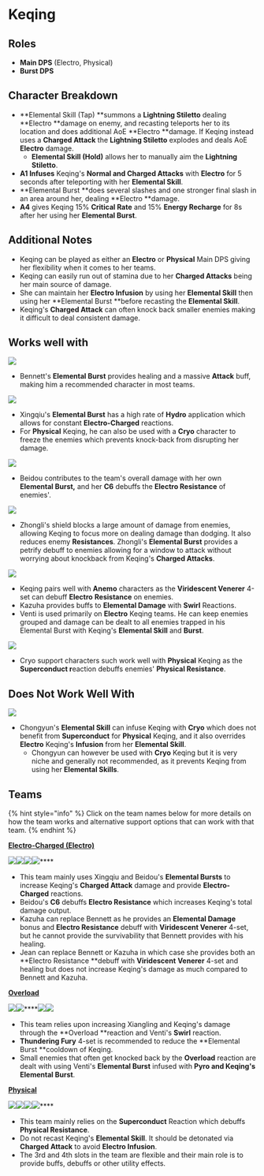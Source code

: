 # Keqing

## **Roles**

* **Main DPS** (Electro, Physical)
* **Burst DPS**

## **Character Breakdown**

* **Elemental Skill (Tap) **summons a **Lightning Stiletto** dealing **Electro **damage on enemy, and recasting teleports her to its location and does additional AoE **Electro **damage. If Keqing instead uses a **Charged Attack** the **Lightning Stiletto** explodes and deals AoE **Electro** damage.
  * **Elemental Skill (Hold)** allows her to manually aim the **Lightning Stiletto**.
* **A1 Infuses** Keqing's **Normal and Charged Attacks** with **Electro** for 5 seconds after teleporting with her **Elemental Skill**.
* **Elemental Burst **does several slashes and one stronger final slash in an area around her, dealing **Electro **damage.
* **A4** gives Keqing 15% **Critical Rate** and 15% **Energy Recharge** for 8s after her using her **Elemental Burst**.

## **Additional Notes**

* Keqing can be played as either an **Electro** or **Physical** Main DPS giving her flexibility when it comes to her teams.
* Keqing can easily run out of stamina due to her **Charged Attacks** being her main source of damage.
* She can maintain her **Electro Infusion** by using her **Elemental Skill** then using her **Elemental Burst **before recasting the **Elemental Skill**.
* Keqing's **Charged Attack** can often knock back smaller enemies making it difficult to deal consistent damage.

## **Works well with**

![](../../.gitbook/assets/UI\_AvatarIcon\_Bennett.png)&#x20;

* Bennett's **Elemental Burst** provides healing and a massive **Attack** buff, making him a recommended character in most teams.

![](../../.gitbook/assets/UI\_AvatarIcon\_Xingqiu.png)

* Xingqiu's **Elemental Burst** has a high rate of **Hydro** application which allows for constant **Electro-Charged** reactions.
* For **Physical** Keqing, he can also be used with a **Cryo** character to freeze the enemies which prevents knock-back from disrupting her damage.

![](../../.gitbook/assets/UI\_AvatarIcon\_Beidou.png)

* Beidou contributes to the team's overall damage with her own **Elemental Burst,** and her **C6** debuffs the **Electro Resistance** of enemies'.

![](../../.gitbook/assets/UI\_AvatarIcon\_Zhongli.png)

* Zhongli's shield blocks a large amount of damage from enemies, allowing Keqing to focus more on dealing damage than dodging. It also reduces enemy **Resistances**. Zhongli's **Elemental Burst** provides a petrify debuff to enemies allowing for a window to attack without worrying about knockback from Keqing's **Charged Attacks**.

![](../../.gitbook/assets/Element\_Anemo.webp)

* Keqing pairs well with **Anemo** characters as the **Viridescent Venerer** 4-set can debuff **Electro** **Resistance** on enemies.
* Kazuha provides buffs to **Elemental Damage** with **Swirl** Reactions.
* Venti is used primarily on **Electro** Keqing teams. He can keep enemies grouped and damage can be dealt to all enemies trapped in his Elemental Burst with Keqing's **Elemental Skill** and **Burst**.

![](../../.gitbook/assets/Element\_Cryo.webp)&#x20;

* Cryo support characters such work well with **Physical** Keqing as the **Superconduct r**eaction debuffs enemies' **Physical Resistance**.

## Does Not Work Well With

![](../../.gitbook/assets/UI\_AvatarIcon\_Chongyun.png)

* Chongyun's **Elemental Skill** can infuse Keqing with **Cryo** which does not benefit from **Superconduct** for **Physical** Keqing, and it also overrides **Electro** Keqing's **Infusion** from her **Elemental Skill**.
  * Chongyun can however be used with **Cryo** Keqing but it is very niche and generally not recommended, as it prevents Keqing from using her **Elemental Skills**.

## Teams

{% hint style="info" %}
Click on the team names below for more details on how the team works and alternative support options that can work with that team.
{% endhint %}

****[**Electro-Charged (Electro)**](../../teams/electro-charged.md)****

****![](../../.gitbook/assets/UI\_AvatarIcon\_Keqing.png)****![](../../.gitbook/assets/UI\_AvatarIcon\_Xingqiu.png)****![](../../.gitbook/assets/UI\_AvatarIcon\_Beidou.png)****![](../../.gitbook/assets/UI\_AvatarIcon\_Bennett.png)****

* This team mainly uses Xingqiu and Beidou's **Elemental Bursts** to increase Keqing's **Charged Attack** damage and provide **Electro-Charged** reactions.
* Beidou's **C6** debuffs **Electro Resistance** which increases Keqing's total damage output.
* Kazuha can replace Bennett as he provides an **Elemental Damage** bonus and **Electro Resistance** debuff with **Viridescent Venerer** 4-set, but he cannot provide the survivability that Bennett provides with his healing.
* Jean can replace Bennett or Kazuha in which case she provides both an **Electro Resistance **debuff with **Viridescent** **Venerer** 4-set and healing but does not increase Keqing's damage as much compared to Bennett and Kazuha.

****[**Overload**](../../teams/overload.md)****

****![](../../.gitbook/assets/UI\_AvatarIcon\_Keqing.png)****![](../../.gitbook/assets/UI\_AvatarIcon\_Xiangling.png)****![](../../.gitbook/assets/UI\_AvatarIcon\_Bennett.png)![](../../.gitbook/assets/UI\_AvatarIcon\_Venti.png)

* This team relies upon increasing Xiangling and Keqing's damage through the **Overload **reaction and Venti's **Swirl** reaction.
* **Thundering Fury** 4-set is recommended to reduce the **Elemental Burst **cooldown of Keqing.
* Small enemies that often get knocked back by the **Overload** reaction are dealt with using Venti's **Elemental Burst** infused with **Pyro **and Keqing's** Elemental Burst**.

****[**Physical**](../../teams/physical.md)****

****![](../../.gitbook/assets/UI\_AvatarIcon\_Keqing.png)****![](../../.gitbook/assets/UI\_AvatarIcon\_Kaeya.png)****![](../../.gitbook/assets/UI\_AvatarIcon\_Xingqiu.png)****![](../../.gitbook/assets/UI\_AvatarIcon\_Diona.png)****

* This team mainly relies on the **Superconduct** Reaction which debuffs **Physical Resistance**.
* Do not recast Keqing's **Elemental Skill**. It should be detonated via **Charged Attack** to avoid **Electro Infusion**.
* The 3rd and 4th slots in the team are flexible and their main role is to provide buffs, debuffs or other utility effects.
